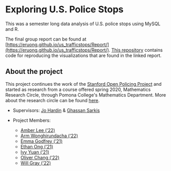 # Exploring U.S. Police Stops
This was a semester long data analysis of U.S. police stops using MySQL and R.

The final group report can be found at [https://eruong.github.io/us_trafficstops/Report/](https://eruong.github.io/us_trafficstops/Report/). [This repository](https://github.com/eruong/us_trafficstops/tree/gh-pages) contains code for reproducing the visualizations that are found in the linked report.


## About the project
This project continues the work of the [Stanford Open Policing Project](https://openpolicing.stanford.edu/) and started as research from a course offered spring 2020, Mathematics Research Circle, through Pomona College's Mathematics Department. More about the research circle can be found [here](https://github.com/hardin47/TrafficRC2020).

* Supervisors: [Jo Hardin](https://github.com/hardin47) &amp; [Ghassan Sarkis](https://github.com/taroub)

* Project Members:
  - [Amber Lee (‘22)](https://github.com/Amber-Patricia-Lee)
  - [Arm Wonghirundacha (‘22)](https://github.com/armwong9)
  - [Emma Godfrey (‘21)](https://github.com/emmacgodfrey)
  - [Ethan Ong (‘21)](https://github.com/eruong)
  - [Ivy Yuan (‘21)](https://github.com/iyyuan1208)
  - [Oliver Chang (‘22)](https://github.com/oliverc1623)
  - [Will Gray (‘22)](https://github.com/wega2018) 
